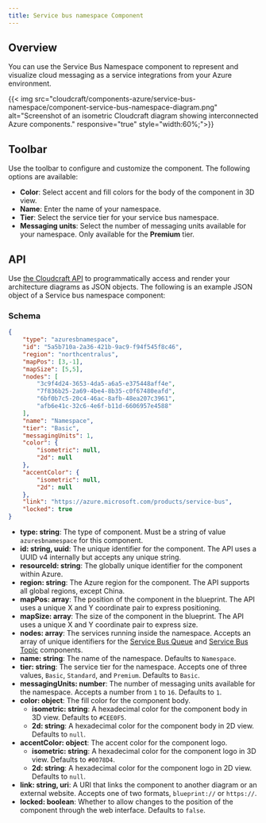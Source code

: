 ```yaml
---
title: Service bus namespace Component
---
```


## Overview

You can use the Service Bus Namespace component to represent and visualize cloud messaging as a service integrations from your Azure environment.

{{< img src="cloudcraft/components-azure/service-bus-namespace/component-service-bus-namespace-diagram.png" alt="Screenshot of an isometric Cloudcraft diagram showing interconnected Azure components." responsive="true" style="width:60%;">}}

## Toolbar

Use the toolbar to configure and customize the component. The following options are available:

- **Color**: Select accent and fill colors for the body of the component in 3D view.
- **Name**: Enter the name of your namespace.
- **Tier**: Select the service tier for your service bus namespace.
- **Messaging units**: Select the number of messaging units available for your namespace. Only available for the **Premium** tier.

## API

Use [the Cloudcraft API][1] to programmatically access and render your architecture diagrams as JSON objects. The following is an example JSON object of a Service bus namespace component:

### Schema

```json
{
    "type": "azuresbnamespace",
    "id": "5a5b710a-2a36-421b-9ac9-f94f545f8c46",
    "region": "northcentralus",
    "mapPos": [3,-1],
    "mapSize": [5,5],
    "nodes": [
        "3c9f4d24-3653-4da5-a6a5-e375448aff4e",
        "7f836b25-2a69-4be4-8b35-c0f67480eafd",
        "6bf0b7c5-20c4-46ac-8afb-48ea207c3961",
        "afb6e41c-32c6-4e6f-b11d-6606957e4588"
    ],
    "name": "Namespace",
    "tier": "Basic",
    "messagingUnits": 1,
    "color": {
        "isometric": null,
        "2d": null
    },
    "accentColor": {
        "isometric": null,
        "2d": null
    },
    "link": "https://azure.microsoft.com/products/service-bus",
    "locked": true
}
```

- **type: string**: The type of component. Must be a string of value `azuresbnamespace` for this component.
- **id: string, uuid**: The unique identifier for the component. The API uses a UUID v4 internally but accepts any unique string.
- **resourceId: string**: The globally unique identifier for the component within Azure.
- **region: string**: The Azure region for the component. The API supports all global regions, except China.
- **mapPos: array**: The position of the component in the blueprint. The API uses a unique X and Y coordinate pair to express positioning.
- **mapSize: array**: The size of the component in the blueprint. The API uses a unique X and Y coordinate pair to express size.
- **nodes: array**: The services running inside the namespace. Accepts an array of unique identifiers for the [Service Bus Queue][2] and [Service Bus Topic][3] components.
- **name: string**: The name of the namespace. Defaults to `Namespace`.
- **tier: string**: The service tier for the namespace. Accepts one of three values, `Basic`, `Standard`, and `Premium`. Defaults to `Basic`.
- **messagingUnits: number**: The number of messaging units available for the namespace. Accepts a number from `1` to `16`. Defaults to `1`.
- **color: object**: The fill color for the component body.
  - **isometric: string**: A hexadecimal color for the component body in 3D view. Defaults to `#CEE0F5`.
  - **2d: string**: A hexadecimal color for the component body in 2D view. Defaults to `null`.
- **accentColor: object**: The accent color for the component logo.
  - **isometric: string**: A hexadecimal color for the component logo in 3D view. Defaults to `#0078D4`.
  - **2d: string**: A hexadecimal color for the component logo in 2D view. Defaults to `null`.
- **link: string, uri**: A URI that links the component to another diagram or an external website. Accepts one of two formats, `blueprint://` or `https://`.
- **locked: boolean**: Whether to allow changes to the position of the component through the web interface. Defaults to `false`.

[1]: https://developers.cloudcraft.co/
[2]: https://help.cloudcraft.co/article/189-component-service-bus-queue
[3]: https://help.cloudcraft.co/article/190-component-service-bus-topic